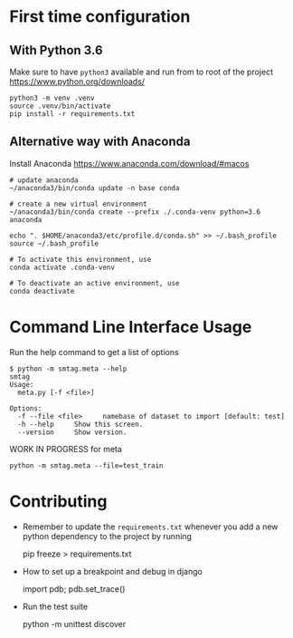 # First time configuration
## With Python 3.6

Make sure to have `python3` available and run from to root of the project https://www.python.org/downloads/

    python3 -m venv .venv
    source .venv/bin/activate
    pip install -r requirements.txt

## Alternative way with Anaconda
Install Anaconda https://www.anaconda.com/download/#macos

    # update anaconda
    ~/anaconda3/bin/conda update -n base conda

    # create a new virtual environment
    ~/anaconda3/bin/conda create --prefix ./.conda-venv python=3.6 anaconda

    echo ". $HOME/anaconda3/etc/profile.d/conda.sh" >> ~/.bash_profile
    source ~/.bash_profile

    # To activate this environment, use
    conda activate .conda-venv

    # To deactivate an active environment, use
    conda deactivate


# Command Line Interface Usage

Run the help command to get a list of options

    $ python -m smtag.meta --help
    smtag
    Usage:
      meta.py [-f <file>]

    Options:
      -f --file <file>     namebase of dataset to import [default: test]
      -h --help     Show this screen.
      --version     Show version.

WORK IN PROGRESS for meta

    python -m smtag.meta --file=test_train

# Contributing

* Remember to update the `requirements.txt` whenever you add a new python dependency to the project by running

    pip freeze > requirements.txt

* How to set up a breakpoint and debug in django

    import pdb; pdb.set_trace()

* Run the test suite

    python -m unittest discover
